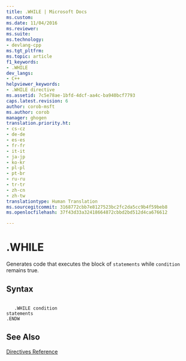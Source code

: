 ```yaml
---
title: .WHILE | Microsoft Docs
ms.custom: 
ms.date: 11/04/2016
ms.reviewer: 
ms.suite: 
ms.technology:
- devlang-cpp
ms.tgt_pltfrm: 
ms.topic: article
f1_keywords:
- .WHILE
dev_langs:
- C++
helpviewer_keywords:
- .WHILE directive
ms.assetid: 7c5e78ae-1bfd-4dcf-aa4c-ba940bcf7793
caps.latest.revision: 6
author: corob-msft
ms.author: corob
manager: ghogen
translation.priority.ht:
- cs-cz
- de-de
- es-es
- fr-fr
- it-it
- ja-jp
- ko-kr
- pl-pl
- pt-br
- ru-ru
- tr-tr
- zh-cn
- zh-tw
translationtype: Human Translation
ms.sourcegitcommit: 3168772cbb7e8127523bc2fc2da5cc9b4f59beb8
ms.openlocfilehash: 37f43d33a32418664872cbbd2bd512d4ca676612

---
```

# .WHILE
Generates code that executes the block of `statements` while `condition` remains true.  
  
## Syntax  
  
```  
  
   .WHILE condition  
statements  
.ENDW  
```  
  
## See Also  
 [Directives Reference](../../assembler/masm/directives-reference.md)


<!--HONumber=Jan17_HO1-->


